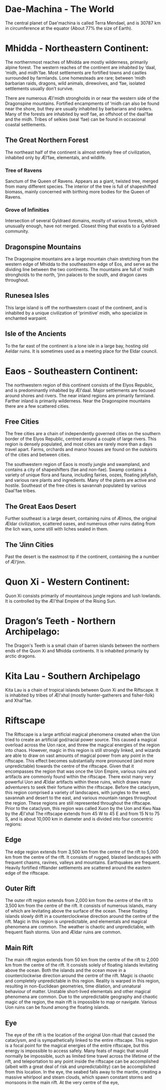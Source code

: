 # Dae-Machina - The World

The central planet of Dae'machina is called Terra Mendael, and is 30787 km in circumference at the equator (About 77% the size of Earth).


# Mhidda - Northeastern Continent: 

The northernmost reaches of Mhidda are mostly wilderness, primarily alpine forest. 
The western reaches of the continent are inhabited by ‘daal, ‘midh, and midh'fae. Most settlements are fortified towns and castles surrounded by farmlands. Lone homesteads are rare; between ‘midh barbarian raids, dragons, wild animals, 
direwolves, and ‘fae, isolated settlements usually don’t survive.

There are numerous Æl'midh strongholds in or near the western side of the Dragonspine mountains. 
Fortified encampments of ‘midh can also be found near the shore, but they are usually inhabited by barbarians and raiders.
Many of the forests are inhabited by wolf fae, an offshoot of the daal’fae and the midh. Tribes of selkies (seal ‘fae) can be found in occasional coastal settlements.


## The Great Northern Forest

The northeast half of the continent is almost entirely free of civilization, inhabited only by Æl‘fae, elementals, and wildlife. 

### Tree of Ravens

Sanctum of the Queen of Ravens. Appears as a giant, twisted tree, merged from many different species.
The interior of the tree is full of shapeshifted biomass, mainly concerned with birthing more bodies for the Queen of Ravens.

### Grove of Infinities

Intersection of several Gyldraed domains, moslty of various forests, which unusually enough, have not merged.
Closest thing that existis to a Gyldraed community. 

## Dragonspine Mountains

The Dragonspine mountains are a large mountain chain stretching from the western edge of Mhidda to the southeastern edge of Eos, and serve as the dividing line between the two continents. 
The mountains are full of ‘midh strongholds to the north, ‘jinn palaces to the south, and dragon caves throughout. 

## Runesea Isles

This large island is off the northwestern coast of the continent, and is inhabited by a unique civilization of ‘primitive’ midh, who specialize in enchanted warpaint.

## Isle of the Ancients

To the far east of the continent is a lone isle in a large bay, hosting old Aeldar ruins. It is sometimes used as a meeting place for the Eldar council.

# Eaos - Southeastern Continent:
The northwestern region of this continent consists of the Elyos Republic, and is predominantly inhabited by Æl'daal. Major settlements are focused around shores and rivers. The near inland regions are primarily farmland. 
Farther inland is primarily wilderness. Near the Dragonspine mountains there are a few scattered cities.

## Free Cities

The free cities are a chain of independently governed cities on the southern border of the Elyos Republic, centred around a couple of large rivers. This region is densely populated, and most cities are rarely more than a days 
travel apart. Farms, orchards and manor houses are found on the outskirts of the cities and between cities.

The southwestern region of Eaos is mostly jungle and swampland, and contains a city of shapeshifters (fae and non-fae). Swamp contains a variety of unique flora and fauna, including fairies, oozes, floating jellyfish, and 
various rare plants and ingredients. Many of the plants are active and hostile.
Southeast of the free cities is savannah populated by various Daal'fae tribes. 

## The Great Eaos Desert

Further southeast is a large desert, containing ruins of Ælmos, the original Ældar civilization, scattered oases, and numerous other ruins dating from the lich wars, some still with liches sealed in them.

## The 'Jinn Cities
Past the desert is the eastmost tip if the continent, containing the a number of Æl‘jinn.

# Quon Xi - Western Continent:

Quon Xi consists primarily of mountainous jungle regions and lush lowlands. It is controlled by the Æl'thal Empire of the Rising Sun.

# Dragon’s Teeth - Northern Archipelago: 
The Dragon's Teeth is a small chain of barren islands between the northern ends of the Quon Xi and Mhidda continents. It is inhabited primarily by arctic dragons.

# Kita Lau - Southern Archipelago

Kita Lau is a chain of tropical islands between Quon Xi and the Riftscape. It is inhabited by tribes of Æl'xhal (mostly hunter-gatherers and fisher-folk) and Xhal'fae.

# Riftscape

The Riftscape is a large artificial magical phenomena created when the Uon tried to create an artificial god/racial power source. This caused a magical overload across the Uon race, and threw the magical energies of the region 
into chaos. However, magic in this region is still strongly linked, and wizards are able to draw on vast amounts of magical power from any point in the riftscape. This effect becomes substantially more pronounced (and more 
unpredictable) towards the centre of the riftscape. Given that it encompasses the region that was once the Uon Empire, various ruins and artifacts are commonly found within the riftscape. There exist many very powerful Uon and 
Ældar artifacts within these ruins, which draws many adventurers to seek their fortune within the riftscape. Before the cataclysm, this region comprised a variety of landscapes, with jungles to the west, savannah and desert to 
the east, and various mountain ranges throughout the region. These regions are still represented throughout the riftscape. 
Prior to the cataclysm, this region was called Xuon by the Uon and Kwu Naa by the Æl'xhal
The riftscape extends from 45 W to 45 E and from 15 N to 75 S, and is about 10,000 km in diameter and is divided into four concentric regions:

## Edge

The edge region extends from 3,500 km from the centre of the rift to 5,000 km from the centre of the rift. It consists of rugged, blasted landscapes with frequent chasms, ravines, valleys and mountains. Earthquakes are frequent.
Heavily fortified riftlander settlements are scattered around the eastern edge of the riftscape.

## Outer Rift

The outer rift region extends from 2,000 km from the centre of the rift to 3,500 km from the centre of the rift. It consists of numerous islands, many of which are levitating above the surface of the ocean. These floating 
islands slowly drift in a counterclockwise direction around the centre of the rift. Magic in this region is unpredictable, and elementals and magical phenomena are common. The weather is chaotic and unpredictable, with frequent 
flash storms. Uon and Ældar ruins are common.

## Main Rift

The main rift region extends from 50 km from the centre of the rift to 2,000 km from the centre of the rift. It consists solely of floating islands levitating above the ocean. Both the islands and the ocean move in a 
counterclockwise direction around the centre of the rift. Magic is chaotic and completely unpredictable in this region. Reality is warped in this region, resulting in non-Euclidean geometries, time dilation, and unnatural 
behaviour of matter. Unstable short-lived elementals and other magical phenomena are common. Due to the unpredictable geography and chaotic magic of the region, the main rift is impossible to map or navigate. Various Uon ruins 
can be found among the floating islands.

## Eye 

The eye of the rift is the location of the original Uon ritual that caused the cataclysm, and is sympathetically linked to the entire riftscape. This region is a focal point for the magical energies of the entire riftscape, but 
this energy is impossible to access safely. Many feats of magic that would normally be impossible, such as limited time travel across the lifetime of the rift, and teleportation to any point inside the riftscape can be 
accomplished (albeit with a great deal of risk and unpredictability) can be accomplished from this location. In the eye, the seabed falls away to the mantle, creating a massive whirlpool and steam clouds, which spawn constant 
storms and monsoons in the main rift. At the very centre of the eye, 